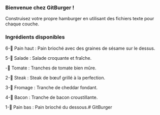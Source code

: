 ### Bienvenue chez GitBurger ! ###

Construisez votre propre hamburger en utilisant des fichiers texte pour chaque couche.


### Ingrédients disponibles ###

6-🥯 Pain haut : Pain brioché avec des graines de sésame sur le dessus.

5-🥬 Salade : Salade croquante et fraîche.

-🍅 Tomate : Tranches de tomate bien mûre.

2-🥩 Steak : Steak de bœuf grillé à la perfection.

3-🧀 Fromage : Tranche de cheddar fondant.

4-🥓 Bacon : Tranche de bacon croustillante.

1-🍞 Pain bas : Pain brioché du dessous.# GitBurger
